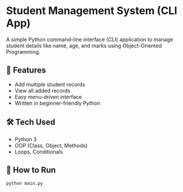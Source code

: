 # Student Management System (CLI App)

A simple Python command-line interface (CLI) application to manage student details like name, age, and marks using Object-Oriented Programming.

## 🔧 Features

- Add multiple student records
- View all added records
- Easy menu-driven interface
- Written in beginner-friendly Python

## 🛠️ Tech Used

- Python 3
- OOP (Class, Object, Methods)
- Loops, Conditionals

## 🚀 How to Run

```bash
python main.py
